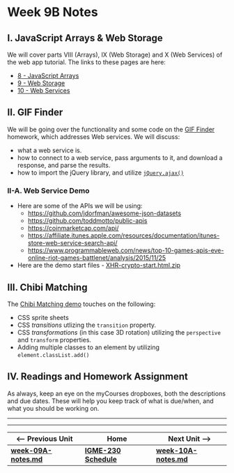 # Week 9B Notes

## I. JavaScript Arrays & Web Storage
We will cover parts VIII (Arrays), IX (Web Storage) and X (Web Services) of the web app tutorial. The links to these pages are here:

- [8 - JavaScript Arrays](https://github.com/tonethar/IGME-230-Master/tree/master/notes/web-apps-8.md)
- [9 - Web Storage](https://github.com/tonethar/IGME-230-Master/tree/master/notes/web-apps-9.md)
- [10 - Web Services](https://github.com/tonethar/IGME-230-Master/tree/master/notes/web-apps-10.md)

## II. GIF Finder
We will be going over the functionality and some code on the [GIF Finder](https://github.com/tonethar/IGME-230-Master/tree/master/notes/HW-gif-finder.md) homework, which addresses Web services. We will discuss:

- what a web service is.
- how to connect to a web service, pass arguments to it, and download a response, and parse the results.
- how to import the jQuery library, and utilize [`jQuery.ajax()`](http://api.jquery.com/jquery.ajax/)

### II-A. Web Service Demo
- Here are some of the APIs we will be using:
    - https://github.com/jdorfman/awesome-json-datasets
    - https://github.com/toddmotto/public-apis
    - https://coinmarketcap.com/api/
    - https://affiliate.itunes.apple.com/resources/documentation/itunes-store-web-service-search-api/
    - https://www.programmableweb.com/news/top-10-games-apis-eve-online-riot-games-battlenet/analysis/2015/11/25
- Here are the demo start files - [XHR-crypto-start.html.zip](../other-files/XHR-crypto-start.html.zip)

## III. Chibi Matching
The [Chibi Matching demo](https://github.com/tonethar/IGME-230-Master/tree/master/notes/HW-chibi-matching.md) touches on the following:

- CSS sprite sheets
- CSS *transitions* utlizing the `transition` property.
- CSS *transformations* (in this case 3D rotation) utilizing the `perspective` and `transform` properties.
- Adding multiple classes to an element by utilizing `element.classList.add()`

## IV. Readings and Homework Assignment
As always, keep an eye on the myCourses dropboxes, both the descriptions and due dates. These will help you keep track of what is due/when, and what you should be working on.

<hr><hr>

| <-- Previous Unit | Home | Next Unit -->
| --- | --- | --- 
| [**week-09A-notes.md**](week-09A-notes.md)     |  [**IGME-230 Schedule**](../schedule.md) | [**week-10A-notes.md**](week-10A-notes.md)

